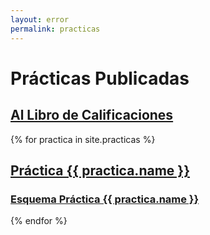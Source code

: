 ```yaml
---
layout: error
permalink: practicas
---
```


# Prácticas Publicadas

## [Al Libro de Calificaciones](https://campusvirtual.ull.es/1920/grade/report/grader/index.php?id=201913778)

{% for practica in site.practicas %}

##  <a href="{{ practica.myurl }}">Práctica {{ practica.name }}</a>

###  <a href="{{ practica.url }}">Esquema Práctica {{ practica.name }}</a>



{% endfor %}
